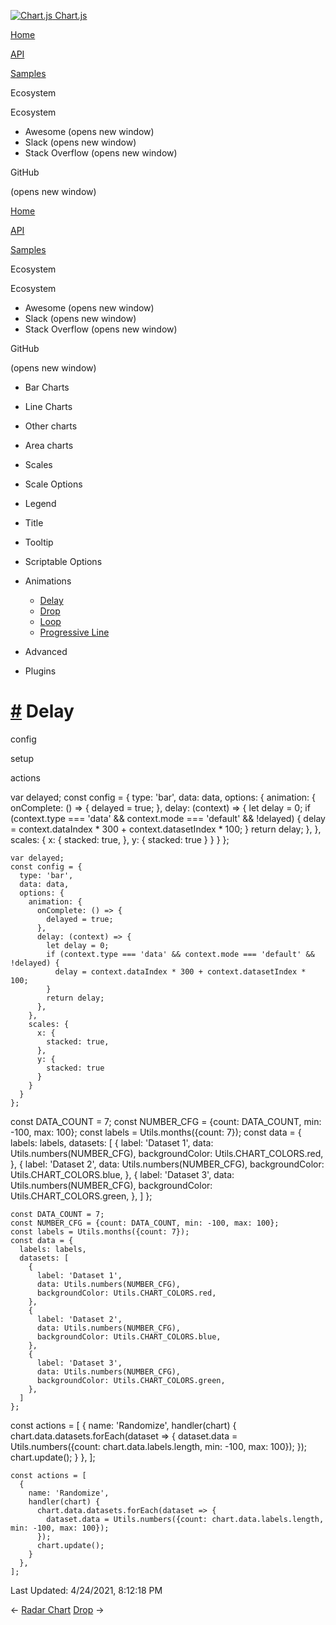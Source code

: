 <a href="/docs/3.2.0/" class="home-link router-link-active"><img src="/docs/3.2.0/favicon.ico" alt="Chart.js" class="logo" /> <span class="site-name can-hide">Chart.js</span></a>

<a href="/docs/3.2.0/" class="nav-link">Home</a>

<a href="/docs/3.2.0/api/" class="nav-link">API</a>

<a href="/docs/3.2.0/samples/" class="nav-link router-link-active">Samples</a>

<span class="title">Ecosystem</span> <span class="arrow down"></span>

<span class="title">Ecosystem</span> <span class="arrow right"></span>

-   Awesome
    <span class="sr-only">(opens new window)</span>
-   Slack
    <span class="sr-only">(opens new window)</span>
-   Stack Overflow
    <span class="sr-only">(opens new window)</span>

GitHub

<span class="sr-only">(opens new window)</span>

<a href="/docs/3.2.0/" class="nav-link">Home</a>

<a href="/docs/3.2.0/api/" class="nav-link">API</a>

<a href="/docs/3.2.0/samples/" class="nav-link router-link-active">Samples</a>

<span class="title">Ecosystem</span> <span class="arrow down"></span>

<span class="title">Ecosystem</span> <span class="arrow right"></span>

-   Awesome
    <span class="sr-only">(opens new window)</span>
-   Slack
    <span class="sr-only">(opens new window)</span>
-   Stack Overflow
    <span class="sr-only">(opens new window)</span>

GitHub

<span class="sr-only">(opens new window)</span>

-   Bar Charts <span class="arrow right"></span>

-   Line Charts <span class="arrow right"></span>

-   Other charts <span class="arrow right"></span>

-   Area charts <span class="arrow right"></span>

-   Scales <span class="arrow right"></span>

-   Scale Options <span class="arrow right"></span>

-   Legend <span class="arrow right"></span>

-   Title <span class="arrow right"></span>

-   Tooltip <span class="arrow right"></span>

-   Scriptable Options <span class="arrow right"></span>

-   Animations <span class="arrow down"></span>

    -   <a href="/docs/3.2.0/samples/animations/delay.html" class="active sidebar-link">Delay</a>
    -   <a href="/docs/3.2.0/samples/animations/drop.html" class="sidebar-link">Drop</a>
    -   <a href="/docs/3.2.0/samples/animations/loop.html" class="sidebar-link">Loop</a>
    -   <a href="/docs/3.2.0/samples/animations/progressive-line.html" class="sidebar-link">Progressive Line</a>

-   Advanced <span class="arrow right"></span>

-   Plugins <span class="arrow right"></span>

<a href="#delay" class="header-anchor">#</a> Delay
==================================================

config

setup

actions

<a href="https://github.com/chartjs/Chart.js/blob/master/docs/samples/animations/delay.md" class="code-editor-tool fab fa-github fa-lg" title="View on GitHub"></a>

var delayed; const config = { type: 'bar', data: data, options: { animation: { onComplete: () =&gt; { delayed = true; }, delay: (context) =&gt; { let delay = 0; if (context.type === 'data' && context.mode === 'default' && !delayed) { delay = context.dataIndex \* 300 + context.datasetIndex \* 100; } return delay; }, }, scales: { x: { stacked: true, }, y: { stacked: true } } } };

    var delayed;
    const config = {
      type: 'bar',
      data: data,
      options: {
        animation: {
          onComplete: () => {
            delayed = true;
          },
          delay: (context) => {
            let delay = 0;
            if (context.type === 'data' && context.mode === 'default' && !delayed) {
              delay = context.dataIndex * 300 + context.datasetIndex * 100;
            }
            return delay;
          },
        },
        scales: {
          x: {
            stacked: true,
          },
          y: {
            stacked: true
          }
        }
      }
    };

const DATA\_COUNT = 7; const NUMBER\_CFG = {count: DATA\_COUNT, min: -100, max: 100}; const labels = Utils.months({count: 7}); const data = { labels: labels, datasets: \[ { label: 'Dataset 1', data: Utils.numbers(NUMBER\_CFG), backgroundColor: Utils.CHART\_COLORS.red, }, { label: 'Dataset 2', data: Utils.numbers(NUMBER\_CFG), backgroundColor: Utils.CHART\_COLORS.blue, }, { label: 'Dataset 3', data: Utils.numbers(NUMBER\_CFG), backgroundColor: Utils.CHART\_COLORS.green, }, \] };

    const DATA_COUNT = 7;
    const NUMBER_CFG = {count: DATA_COUNT, min: -100, max: 100};
    const labels = Utils.months({count: 7});
    const data = {
      labels: labels,
      datasets: [
        {
          label: 'Dataset 1',
          data: Utils.numbers(NUMBER_CFG),
          backgroundColor: Utils.CHART_COLORS.red,
        },
        {
          label: 'Dataset 2',
          data: Utils.numbers(NUMBER_CFG),
          backgroundColor: Utils.CHART_COLORS.blue,
        },
        {
          label: 'Dataset 3',
          data: Utils.numbers(NUMBER_CFG),
          backgroundColor: Utils.CHART_COLORS.green,
        },
      ]
    };

const actions = \[ { name: 'Randomize', handler(chart) { chart.data.datasets.forEach(dataset =&gt; { dataset.data = Utils.numbers({count: chart.data.labels.length, min: -100, max: 100}); }); chart.update(); } }, \];

    const actions = [
      {
        name: 'Randomize',
        handler(chart) {
          chart.data.datasets.forEach(dataset => {
            dataset.data = Utils.numbers({count: chart.data.labels.length, min: -100, max: 100});
          });
          chart.update();
        }
      },
    ];

<span class="prefix">Last Updated:</span> <span class="time">4/24/2021, 8:12:18 PM</span>

<span class="prev"> ← <a href="/docs/3.2.0/samples/scriptable/radar.html" class="prev">Radar Chart</a> </span> <span class="next"> [Drop](/docs/3.2.0/samples/animations/drop.html) → </span>
